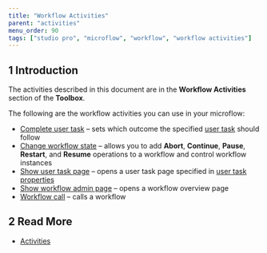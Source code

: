 ```yaml
---
title: "Workflow Activities"
parent: "activities"
menu_order: 90
tags: ["studio pro", "microflow", "workflow", "workflow activities"]
---
```


## 1 Introduction

The activities described in this document are in the **Workflow Activities** section of the **Toolbox**.

The following are the workflow activities you can use in your microflow:

* [Complete user task](complete-task) – sets which outcome the specified [user task](user-task) should follow
* [Change workflow state](change-workflow-state) – allows you to add **Abort**, **Continue**, **Pause**, **Restart**, and **Resume** operations to a workflow and control workflow instances
* [Show user task page](show-task-page) – opens a user task page specified in [user task properties](user-task) 
* [Show workflow admin page](show-workflow-page) – opens a workflow overview page
* [Workflow call](workflow-call) – calls a workflow

## 2 Read More

* [Activities](activities)


